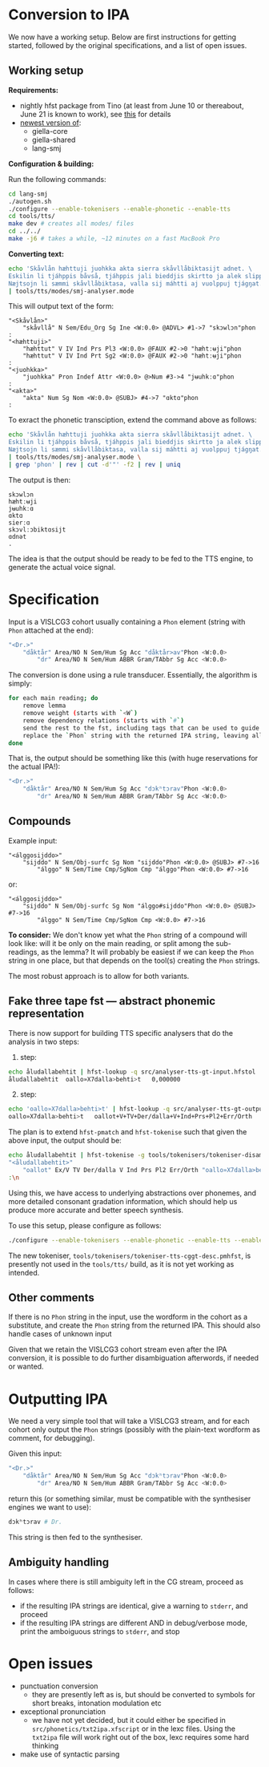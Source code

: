 # Conversion to IPA

We now have a working setup. Below are first instructions for getting started, followed by the original specifications, and a list of open issues.

## Working setup

**Requirements:**

- nightly hfst package from Tino (at least from June 10 or thereabout, June 21 is known to work), see [this](/infra/compiling_HFST3.html#the-simple-installation-you-download-ready-made-programs) for details
- [newest version of](https://github.com/giellalt):
    - giella-core
    - giella-shared
    - lang-smj

**Configuration & building:**

Run the following commands:

```sh
cd lang-smj
./autogen.sh
./configure --enable-tokenisers --enable-phonetic --enable-tts
cd tools/tts/
make dev # creates all modes/ files
cd ../../
make -j6 # takes a while, ~12 minutes on a fast MacBook Pro
```

**Converting text:**

```sh
echo 'Skåvlån hæhttuji juohkka akta sierra skåvllåbiktasijt adnet. \
Eskilin li tjáhppis båvså, tjáhppis jali bieddjis skirtto ja alek slippsa. \
Næjtsojn li sæmmi skåvllåbiktasa, valla sij máhtti aj vuolppuj tjágŋat.' \
| tools/tts/modes/smj-analyser.mode
```

This will output text of the form:

```
"<Skåvlån>"
	"skåvllå" N Sem/Edu_Org Sg Ine <W:0.0> @ADVL> #1->7 "skɔwlɔn"phon
: 
"<hæhttuji>"
	"hæhttut" V IV Ind Prs Pl3 <W:0.0> @FAUX #2->0 "hæhtːʉji"phon
	"hæhttut" V IV Ind Prt Sg2 <W:0.0> @FAUX #2->0 "hæhtːʉji"phon
: 
"<juohkka>"
	"juohkka" Pron Indef Attr <W:0.0> @>Num #3->4 "jʉuhkːɑ"phon
: 
"<akta>"
	"akta" Num Sg Nom <W:0.0> @SUBJ> #4->7 "ɑktɑ"phon
: 
```

To exract the phonetic transciption, extend the command above as follows:

```sh
echo 'Skåvlån hæhttuji juohkka akta sierra skåvllåbiktasijt adnet. \
Eskilin li tjáhppis båvså, tjáhppis jali bieddjis skirtto ja alek slippsa. \
Næjtsojn li sæmmi skåvllåbiktasa, valla sij máhtti aj vuolppuj tjágŋat.' \
| tools/tts/modes/smj-analyser.mode \
| grep 'phon' | rev | cut -d'"' -f2 | rev | uniq
```

The output is then:

```
skɔwlɔn
hæhtːʉji
jʉuhkːɑ
ɑktɑ
sierːɑ
skɔvlːɔbiktɑsijt
ɑdnət
.
```

The idea is that the output should be ready to be fed to the TTS engine, to generate the actual
voice signal.

# Specification

Input is a VISLCG3 cohort usually containing a `Phon` element (string with `Phon` attached at the end):

```sh
"<Dr.>"
	"dåktår" Area/NO N Sem/Hum Sg Acc "dåktår>av"Phon <W:0.0>
		"dr" Area/NO N Sem/Hum ABBR Gram/TAbbr Sg Acc <W:0.0>
```

The conversion is done using a rule transducer. Essentially, the algorithm is simply:

```sh
for each main reading; do
    remove lemma
    remove weight (starts with `<W`)
    remove dependency relations (starts with `#`)
    send the rest to the fst, including tags that can be used to guide the IPA conversion
    replace the `Phon` string with the returned IPA string, leaving all tags in place
done
```

That is, the output should be something like this (with huge reservations for the actual IPA!):

```sh
"<Dr.>"
	"dåktår" Area/NO N Sem/Hum Sg Acc "dɔkʰtɔrav"Phon <W:0.0>
		"dr" Area/NO N Sem/Hum ABBR Gram/TAbbr Sg Acc <W:0.0>
```

## Compounds

Example input:

```
"<álggosijddo>"
	"sijddo" N Sem/Obj-surfc Sg Nom "sijddo"Phon <W:0.0> @SUBJ> #7->16
		"álggo" N Sem/Time Cmp/SgNom Cmp "álggo"Phon <W:0.0> #7->16
```

or:

```
"<álggosijddo>"
	"sijddo" N Sem/Obj-surfc Sg Nom "álggo#sijddo"Phon <W:0.0> @SUBJ> #7->16
		"álggo" N Sem/Time Cmp/SgNom Cmp <W:0.0> #7->16
```

**To consider:** We don't know yet what the `Phon` string of a compound will look like: will it be only on the main reading, or split among the sub-readings, as the lemma? It will probably be easiest if we can keep the `Phon` string in one place, but that depends on the tool(s) creating the `Phon` strings.

The most robust approach is to allow for both variants.

## Fake three tape fst — abstract phonemic representation

There is now support for building TTS specific analysers that do the analysis in two steps:

1. step: 
```sh
echo åludallabehtit | hfst-lookup -q src/analyser-tts-gt-input.hfstol 
åludallabehtit	oallo»X7dalla>behti>t	0,000000
```
2. step:
```sh
echo 'oallo»X7dalla>behti>t' | hfst-lookup -q src/analyser-tts-gt-output.hfstol 
oallo»X7dalla>behti>t	oallot+V+TV+Der/dalla+V+Ind+Prs+Pl2+Err/Orth	0,000000
```

The plan is to extend `hfst-pmatch` and `hfst-tokenise` such that given the above input, the output should be:

```sh
echo åludallabehtit | hfst-tokenise -g tools/tokenisers/tokeniser-disamb-gt-desc.pmhfst 
"<åludallabehtit>"
	"oallot" Ex/V TV Der/dalla V Ind Prs Pl2 Err/Orth "oallo»X7dalla>behti>t"phon <W:0.0>
:\n
```

Using this, we have access to underlying abstractions over phonemes, and more detailed consonant gradation information, which should help us produce more accurate and better speech synthesis.

To use this setup, please configure as follows:

```sh
./configure --enable-tokenisers --enable-phonetic --enable-tts --enable-custom-fsts
```

The new tokeniser, `tools/tokenisers/tokeniser-tts-cggt-desc.pmhfst`, is presently not used in the `tools/tts/` build, as it is not yet working as intended.

## Other comments

If there is no `Phon` string in the input, use the wordform in the cohort as a substitute, and create the `Phon` string from the returned IPA. This should also handle cases of unknown input

Given that we retain the VISLCG3 cohort stream even after the IPA conversion, it is possible to do further disambiguation afterwords, if needed or wanted.

# Outputting IPA

We need a very simple tool that will take a VISLCG3 stream, and for each cohort only output the `Phon` strings  (possibly with the plain-text wordform as comment, for debugging).

Given this input:

```sh
"<Dr.>"
	"dåktår" Area/NO N Sem/Hum Sg Acc "dɔkʰtɔrav"Phon <W:0.0>
		"dr" Area/NO N Sem/Hum ABBR Gram/TAbbr Sg Acc <W:0.0>
```

return this (or something similar, must be compatible with the synthesiser engines we want to use):

```sh
dɔkʰtɔrav # Dr.

```

This string is then fed to the synthesiser.

## Ambiguity handling

In cases where there is still ambiguity left in the CG stream, proceed as follows:

- if the resulting IPA strings are identical, give a warning to `stderr`, and proceed
- if the resulting IPA strings are different AND in debug/verbose mode, print the amboiguous strings to `stderr`, and stop

# Open issues

- punctuation conversion
    - they are presently left as is, but should be converted to symbols for short breaks, intonation modulation etc
- exceptional pronunciation
    - we have not yet decided, but it could either be specified in `src/phonetics/txt2ipa.xfscript` or in the lexc files.
      Using the `txt2ipa` file will work right out of the box, lexc requires some hard thinking
- make use of syntactic parsing
